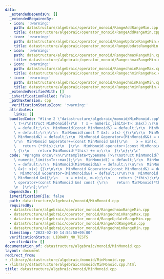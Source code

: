 ```yaml
---
data:
  _extendedDependsOn: []
  _extendedRequiredBy:
  - icon: ':warning:'
    path: datastructure/algebraic/operator_monoid/RangeAddRangeMin.cpp
    title: datastructure/algebraic/operator_monoid/RangeAddRangeMin.cpp
  - icon: ':warning:'
    path: datastructure/algebraic/operator_monoid/RangeUpdateRangeMin.cpp
    title: datastructure/algebraic/operator_monoid/RangeUpdateRangeMin.cpp
  - icon: ':warning:'
    path: datastructure/algebraic/operator_monoid/RangechmaxRangeMin.cpp
    title: datastructure/algebraic/operator_monoid/RangechmaxRangeMin.cpp
  - icon: ':warning:'
    path: datastructure/algebraic/operator_monoid/RangechminRangeMax.cpp
    title: datastructure/algebraic/operator_monoid/RangechminRangeMax.cpp
  - icon: ':warning:'
    path: datastructure/algebraic/operator_monoid/RangechminRangeMin.cpp
    title: datastructure/algebraic/operator_monoid/RangechminRangeMin.cpp
  _extendedVerifiedWith: []
  _isVerificationFailed: false
  _pathExtension: cpp
  _verificationStatusIcon: ':warning:'
  attributes:
    links: []
  bundledCode: "#line 2 \"datastructure/algebraic/monoid/MinMonoid.cpp\"\n\r\ntemplate<typename\
    \ T>\r\nstruct MinMonoid{\r\n  T x = numeric_limits<T>::max();\r\n  MinMonoid()\
    \ = default;\r\n  MinMonoid(const MinMonoid&) = default;\r\n  MinMonoid(MinMonoid&&)\
    \ = default;\r\n\r\n  MinMonoid(const T &x): x(x) {}\r\n\r\n  MinMonoid &operator=(const\
    \ MinMonoid&) = default;\r\n  MinMonoid &operator=(MinMonoid&&) = default;\r\n\
    \r\n  MinMonoid &operator+=(const MinMonoid &m){\r\n    x = min(x, m.x);\r\n \
    \   return (*this);\r\n  }\r\n  MinMonoid operator+(const MinMonoid &m) const\
    \ {\r\n    return MinMonoid(*this) += m;\r\n  }\r\n};\r\n"
  code: "#pragma once\r\n\r\ntemplate<typename T>\r\nstruct MinMonoid{\r\n  T x =\
    \ numeric_limits<T>::max();\r\n  MinMonoid() = default;\r\n  MinMonoid(const MinMonoid&)\
    \ = default;\r\n  MinMonoid(MinMonoid&&) = default;\r\n\r\n  MinMonoid(const T\
    \ &x): x(x) {}\r\n\r\n  MinMonoid &operator=(const MinMonoid&) = default;\r\n\
    \  MinMonoid &operator=(MinMonoid&&) = default;\r\n\r\n  MinMonoid &operator+=(const\
    \ MinMonoid &m){\r\n    x = min(x, m.x);\r\n    return (*this);\r\n  }\r\n  MinMonoid\
    \ operator+(const MinMonoid &m) const {\r\n    return MinMonoid(*this) += m;\r\
    \n  }\r\n};\r\n"
  dependsOn: []
  isVerificationFile: false
  path: datastructure/algebraic/monoid/MinMonoid.cpp
  requiredBy:
  - datastructure/algebraic/operator_monoid/RangechmaxRangeMin.cpp
  - datastructure/algebraic/operator_monoid/RangechminRangeMax.cpp
  - datastructure/algebraic/operator_monoid/RangeUpdateRangeMin.cpp
  - datastructure/algebraic/operator_monoid/RangeAddRangeMin.cpp
  - datastructure/algebraic/operator_monoid/RangechminRangeMin.cpp
  timestamp: '2023-02-10 14:54:58+09:00'
  verificationStatus: LIBRARY_NO_TESTS
  verifiedWith: []
documentation_of: datastructure/algebraic/monoid/MinMonoid.cpp
layout: document
redirect_from:
- /library/datastructure/algebraic/monoid/MinMonoid.cpp
- /library/datastructure/algebraic/monoid/MinMonoid.cpp.html
title: datastructure/algebraic/monoid/MinMonoid.cpp
---
```


